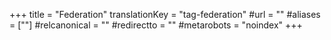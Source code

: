 +++
title = "Federation"
translationKey = "tag-federation"
#url = ""
#aliases = [""]
#relcanonical = ""
#redirectto = ""
#metarobots = "noindex"
+++
